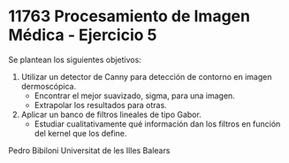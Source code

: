 # 11763 Procesamiento de Imagen Médica - Ejercicio 5

Se plantean los siguientes objetivos:

1. Utilizar un detector de Canny para detección de contorno en imagen dermoscópica.
    * Encontrar el mejor suavizado, sigma, para una imagen.
    * Extrapolar los resultados para otras.
2. Aplicar un banco de filtros lineales de tipo Gabor.
    * Estudiar cualitativamente qué información dan los filtros en función del kernel que los define.

Pedro Bibiloni
Universitat de les Illes Balears
